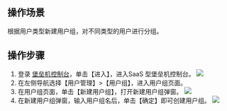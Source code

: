 ## 操作场景
根据用户类型新建用户组，对不同类型的用户进行分组。

## 操作步骤
1. 登录 [堡垒机控制台](https://console.cloud.tencent.com/cds/bh)，单击【进入】，进入SaaS 型堡垒机控制台。
![](https://main.qcloudimg.com/raw/02d58f75b8b1733f33871fdb0d9f3e84.png)
2. 在左侧导航选择【用户管理】>【用户组】，进入用户组页面。
3. 在用户组页面，单击【新建用户组】，打开新建用户组弹窗。
![](https://main.qcloudimg.com/raw/2207a7eeac27102be1a37f0af6c37cc2.png)
4. 在新建用户组弹窗，输入用户组名后，单击【确定】即可创建用户组。
![](https://main.qcloudimg.com/raw/437693ea62bea3e552dc6e5dffe0536b.png)
